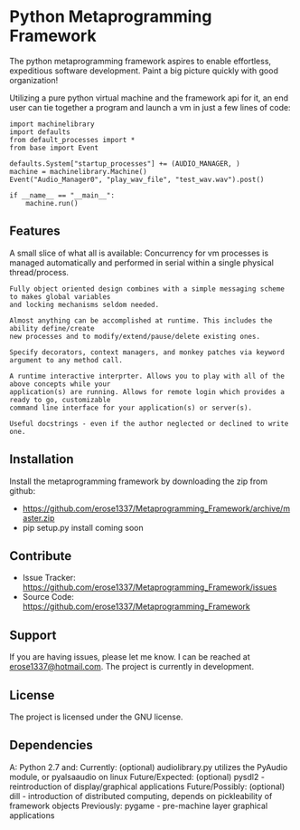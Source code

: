 Python Metaprogramming Framework
========

The python metaprogramming framework aspires to enable effortless, expeditious
software development. Paint a big picture quickly with good organization!

Utilizing a pure python virtual machine and the framework api for it, an end 
user can tie together a program and launch a vm in just a few lines of code:

    import machinelibrary
    import defaults
    from default_processes import *
    from base import Event

    defaults.System["startup_processes"] += (AUDIO_MANAGER, )
    machine = machinelibrary.Machine()
    Event("Audio_Manager0", "play_wav_file", "test_wav.wav").post()

    if __name__ == "__main__":
        machine.run()

Features
--------
A small slice of what all is available:
    Concurrency for vm processes is managed automatically and performed in serial within a 
    single physical thread/process.
    
    Fully object oriented design combines with a simple messaging scheme to makes global variables 
    and locking mechanisms seldom needed.
    
    Almost anything can be accomplished at runtime. This includes the ability define/create 
    new processes and to modify/extend/pause/delete existing ones.
 
    Specify decorators, context managers, and monkey patches via keyword argument to any method call. 
        
    A runtime interactive interprter. Allows you to play with all of the above concepts while your 
    application(s) are running. Allows for remote login which provides a ready to go, customizable 
    command line interface for your application(s) or server(s).
    
    Useful docstrings - even if the author neglected or declined to write one.

Installation
------------

Install the metaprogramming framework by downloading the zip from github:

- https://github.com/erose1337/Metaprogramming_Framework/archive/master.zip
- pip setup.py install coming soon

Contribute
----------

- Issue Tracker: https://github.com/erose1337/Metaprogramming_Framework/issues
- Source Code: https://github.com/erose1337/Metaprogramming_Framework

Support
-------

If you are having issues, please let me know. I can be reached at erose1337@hotmail.com.
The project is currently in development.

License
-------

The project is licensed under the GNU license.

Dependencies
-------
A: Python 2.7 and:
   Currently:
    (optional) audiolibrary.py utilizes the PyAudio module, or pyalsaaudio on linux
   Future/Expected:
    (optional) pysdl2 - reintroduction of display/graphical applications
   Future/Possibly:
    (optional) dill - introduction of distributed computing, depends on pickleability of framework objects
   Previously:
    pygame - pre-machine layer graphical applications
